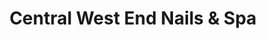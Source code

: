 ---
title: "Central West End Nails & Spa"
url: /saint-louis/central-west-end-nails-and-spa/
shop: beauty
---